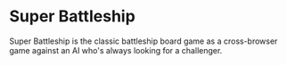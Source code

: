 # Super Battleship


Super Battleship is the classic battleship board game as a cross-browser game against an AI who's always looking for a challenger.